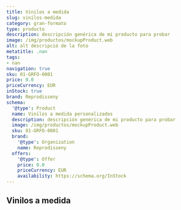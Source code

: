 ```yaml
---
title: Vinilos a medida
slug: vinilos-medida
category: gran-formato
type: producto
description: descripción genérica de mi producto para probar
image: /img/productos/mockupProduct.web
alt: alt descripció de la foto
metatitle: .nan
tags:
- nan
navigation: true
sku: 01-GRFO-0001
price: 0.0
priceCurrency: EUR
inStock: true
brand: Reprodisseny
schema:
  '@type': Product
  name: Vinilos a medida personalizados
  description: descripción genérica de mi producto para probar
  image: /img/productos/mockupProduct.web
  sku: 01-GRFO-0001
  brand:
    '@type': Organization
    name: Reprodisseny
  offers:
    '@type': Offer
    price: 0.0
    priceCurrency: EUR
    availability: https://schema.org/InStock
---
```


## Vinilos a medida

